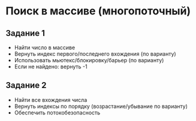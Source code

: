 # Поиск в массиве (многопоточный)

## Задание 1
- Найти число в массиве
- Вернуть индекс первого/последнего вхождения (по варианту)
- Использовать мьютекс/блокировку/барьер (по варианту)
- Если не найдено: вернуть -1

## Задание 2
- Найти все вхождения числа
- Вернуть индексы по порядку (возрастание/убывание по варианту)
- Обеспечить потокобезопасность
